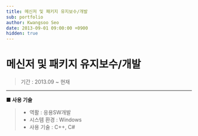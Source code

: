 ```yaml
---
title: 메신저 및 패키지 유지보수/개발
sub: portfolio
author: Kwangsoo Seo
date: 2013-09-01 09:00:00 +0900
hidden: true
---
```


# 메신저 및 패키지 유지보수/개발
> 기간 : 2013.09 ~ 현재

---

**■ 사용 기술**

>  * 역활 : 응용SW개발
>  * 시스템 환경 : Windows
>  * 사용 기술 : C++, C#

